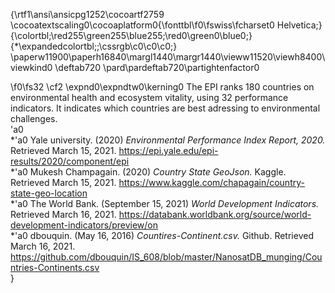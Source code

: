 {\rtf1\ansi\ansicpg1252\cocoartf2759
\cocoatextscaling0\cocoaplatform0{\fonttbl\f0\fswiss\fcharset0 Helvetica;}
{\colortbl;\red255\green255\blue255;\red0\green0\blue0;}
{\*\expandedcolortbl;;\cssrgb\c0\c0\c0;}
\paperw11900\paperh16840\margl1440\margr1440\vieww11520\viewh8400\viewkind0
\deftab720
\pard\pardeftab720\partightenfactor0

\f0\fs32 \cf2 \expnd0\expndtw0\kerning0
The EPI ranks 180 countries on environmental health and ecosystem vitality, using 32 performance indicators. It indicates which countries are best adressing to environmental challenges. \
\'a0\
*\'a0 Yale university. (2020) *Environmental Performance Index Report, 2020.* Retrieved March 15, 2021. <https://epi.yale.edu/epi-results/2020/component/epi>\
*\'a0 Mukesh Champagain. (2020) *Country State GeoJson.* Kaggle. Retrieved March 15, 2021. <https://www.kaggle.com/chapagain/country-state-geo-location>\
*\'a0 The World Bank. (September 15, 2021) *World Development Indicators.* Retrieved March 16, 2021. <https://databank.worldbank.org/source/world-development-indicators/preview/on>\
*\'a0 dbouquin. (May 16, 2016) *Countires-Continent.csv.* Github. Retrieved March 16, 2021. <https://github.com/dbouquin/IS_608/blob/master/NanosatDB_munging/Countries-Continents.csv>\
}